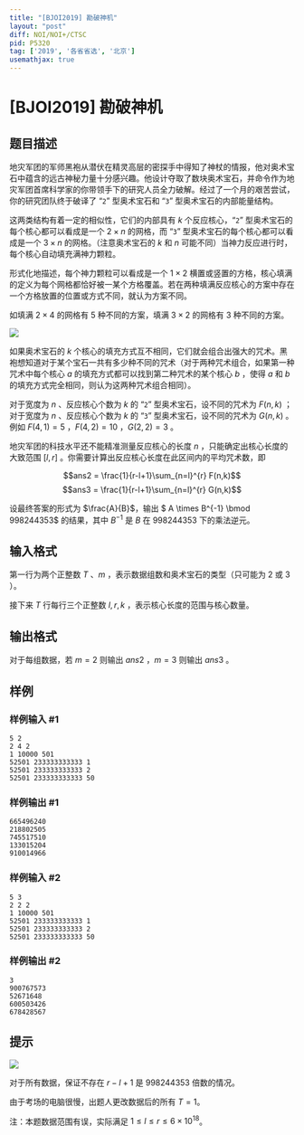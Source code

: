 ```yaml
---
title: "[BJOI2019] 勘破神机"
layout: "post"
diff: NOI/NOI+/CTSC
pid: P5320
tag: ['2019', '各省省选', '北京']
usemathjax: true
---
```


# [BJOI2019] 勘破神机
## 题目描述

地灾军团的军师黑袍从潜伏在精灵高层的密探手中得知了神杖的情报，他对奥术宝石中蕴含的远古神秘力量十分感兴趣。他设计夺取了数块奥术宝石，并命令作为地灾军团首席科学家的你带领手下的研究人员全力破解。经过了一个月的艰苦尝试，你的研究团队终于破译了 “`2`” 型奥术宝石和 “`3`” 型奥术宝石的内部能量结构。

这两类结构有着一定的相似性，它们的内部具有 $k$ 个反应核心，“`2`” 型奥术宝石的每个核心都可以看成是一个 $2 \times n$ 的网格，而 “`3`” 型奥术宝石的每个核心都可以看成是一个 $3 \times n$ 的网格。（注意奥术宝石的 $k$ 和 $n$ 可能不同）当神力反应进行时，每个核心自动填充满神力颗粒。

形式化地描述，每个神力颗粒可以看成是一个 $1 \times 2$ 横置或竖置的方格，核心填满的定义为每个网格都恰好被一某个方格覆盖。若在两种填满反应核心的方案中存在一个方格放置的位置或方式不同，就认为方案不同。

如填满 $2×4$ 的网格有 $5$ 种不同的方案，填满 $3×2$ 的网格有 $3$ 种不同的方案。

![](https://cdn.luogu.com.cn/upload/pic/57055.png)

如果奥术宝石的 $k$ 个核心的填充方式互不相同，它们就会组合出强大的咒术。黑袍想知道对于某个宝石一共有多少种不同的咒术（对于两种咒术组合，如果第一种咒术中每个核心 $a$ 的填充方式都可以找到第二种咒术的某个核心 $b$ ，使得 $a$ 和 $b$ 的填充方式完全相同，则认为这两种咒术组合相同）。

对于宽度为 $n$ 、反应核心个数为 $k$ 的 “`2`” 型奥术宝石，设不同的咒术为 $F(n,k)$  ；对于宽度为 $n$ 、反应核心个数为 $k$ 的 “`3`” 型奥术宝石，设不同的咒术为 $G(n,k)$  。例如 $F(4,1) = 5$ ，$F(4,2) = 10$ ，$G(2,2) = 3$ 。

地灾军团的科技水平还不能精准测量反应核心的长度 $n$ ，只能确定出核心长度的大致范围  $[l,r]$ 。你需要计算出反应核心长度在此区间内的平均咒术数，即

$$ans2 = \frac{1}{r-l+1}\sum_{n=l}^{r} F(n,k)$$
$$ans3 = \frac{1}{r-l+1}\sum_{n=l}^{r} G(n,k)$$

设最终答案的形式为 $\frac{A}{B}$，输出 $ A \times B^{-1} \bmod 998244353$ 的结果，其中 $B^{-1}$ 是 $B$ 在 $998244353$ 下的乘法逆元。
## 输入格式

第一行为两个正整数 $T$ 、$m$ ，表示数据组数和奥术宝石的类型（只可能为 $2$ 或 $3$ ）。

接下来 $T$ 行每行三个正整数 $l,r,k$ ，表示核心长度的范围与核心数量。
## 输出格式

对于每组数据，若 $m=2$ 则输出 $ans2$ ，$m=3$ 则输出 $ans3$ 。
## 样例

### 样例输入 #1
```
5 2
2 4 2
1 10000 501
52501 233333333333 1
52501 233333333333 2
52501 233333333333 50
```
### 样例输出 #1
```
665496240
218802505
745517510
133015204
910014966
```
### 样例输入 #2
```
5 3
2 2 2
1 10000 501
52501 233333333333 1
52501 233333333333 2
52501 233333333333 50
```
### 样例输出 #2
```
3
900767573
52671648
600503426
678428567
```
## 提示

![](https://cdn.luogu.com.cn/upload/pic/57057.png)

对于所有数据，保证不存在 $r-l+1$ 是 $998244353$ 倍数的情况。

由于考场的电脑很慢，出题人更改数据后的所有 $T=1$。

注：本题数据范围有误，实际满足 $1\leq l\leq r\leq 6\times 10 ^ {18}$。
